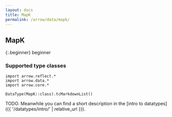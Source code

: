 ```yaml
---
layout: docs
title: MapK
permalink: /arrow/data/mapk/
---
```


## MapK

{:.beginner}
beginner

### Supported type classes

```kotlin:ank:replace
import arrow.reflect.*
import arrow.data.*
import arrow.core.*

DataType(MapK::class).tcMarkdownList()
```

TODO. Meanwhile you can find a short description in the [intro to datatypes]({{ '/datatypes/intro/' | relative_url }}).
